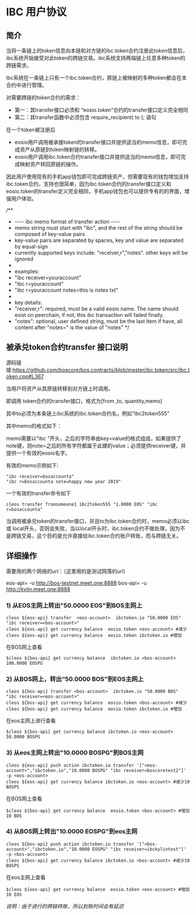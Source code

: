 
# IBC 用户协议
## 简介

当将一条链上的token信息向本链和对方链的ibc.token合约注册此token信息后，ibc系统开始接受对此token的跨链交易。ibc系统支持两端链上任意多种token的跨链需求。

ibc系统在一条链上只有一个ibc.token合约，原链上被映射的多种token都会在本合约中进行管理。

对需要跨链的token合约的需求：
- 第一：其transfer接口必须和 “eosio.token”合约的transfer接口定义完全相同
- 第二：其transfer函数中必须包含 require_recipient( to ); 语句

在一个token被注册后
- eosio用户调用被承接token的transfer接口并提供适当的memo信息，即可完成资产从原链到token映射链的转移。
- eosio用户调用ibc.token合约transfer接口并提供适当的memo信息，即可完成映射资产转回原链的操作。

因此用户使用现有的手机app钱包即可完成跨链资产，但需要现有的钱包增加支持ibc.token合约，支持也很简单，因为ibc.token合约的transfer接口定义和eosio.token的transfer定义完全相同，手机app钱包也可以提供专有的的界面，增强用户体验。

/**
 * ---- ibc memo format of transfer action ----
 * memo string must start with "ibc", and the rest of the string should be composed of key-value pairs
 * key-value pairs are separated by spaces, key and value are separated by equal-sign
 * currently supported keys include: "receiver,r","notes". other keys will be ignored
 *
 * examples:
 * "ibc receiver=youraccount"
 * "ibc r=youraccount"
 * "ibc r=youraccount notes=this is notes txt"
 *
 * key details:
 * "receiver,r": required,   must be a valid eosio name. The name should exist on peerchain, if not, this ibc transaction will failed finally.
 * "notes":      optional,   user defined string, must be the last item if have, all content after "notes=" is the value of "notes"
 */


## 被承兑token合约transfer 接口说明

源码链接:https://github.com/boscore/bos.contracts/blob/master/ibc.token/src/ibc.token.cpp#L367

当用户将资产从其原链转移到对方链上时调用。

即调用 token合约的transfer接口，格式为[from ,to, quantity,memo]

其中to必须为本条链上ibc系统的ibc.token合约名，例如“ibc2token555”

其中memo的格式如下：

memo需要以“ibc ”开头，之后的字符串由key=value的格式组成，如果提供了note键，则note=之后的所有字符都属于此建的value；必须提供receiver键，并提供一个有效的eosio名字。

有效的memo示例如下:
```
"ibc receiver=bosaccounta"
"ibc r=bosaccounta note=happy new year 2019"
```
一个有效的transfer命令如下
```
cleos transfer fromsomeone1 ibc2token555 "1.0000 EOS" "ibc r=bosaccounta"
```
当调用被承兑token的transfer接口，并且to为ibc.token合约时，memo必须以ibc 或 local开头，否则会失败，当以local开头时，ibc.token合约不做处理，因为不是跨链交易，这个目的是允许直接给ibc.token合约账户转账，而与跨链无关。

## 详细操作

需要用的两个网络的url：（这里用的是测试网落的url）

eos-api= -u http://bos-testnet.meet.one:8888
bos-api= -u http://kylin.meet.one:8888

### 1) 从EOS主网上转出"50.0000 EOS"到BOS主网上
````
cleos ${eos-api} transfer  <eos-account>  ibctoken.io "50.0000 EOS" "ibc receiver=<bos-account>" 
cleos ${eos-api} get currency balance  eosio.token <eos-account> #减少
cleos ${eos-api} get currency balance  eosio.token ibctoken.io #增加 
````
在BOS网上查看
```
$cleos ${bos-api} get currency balance  ibctoken.io <bos-account>
100.0000 EOSPG
```

### 2) 从BOS网上，转出“50.0000 BOS”到EOS主网上
```
cleos ${bos-api} transfer <bos-account>  ibctoken.io "50.0000 BOS" "ibc receiver=<eos-account>" 
cleos ${bos-api} get currency balance  eosio.token <bos-account> #减少
cleos ${bos-api} get currency balance  eosio.token ibctoken.io #增加 
```
在eos主网上进行查看
```
$cleos ${bos-api} get currency balance ibctoken.io <eos-account>
50.0000 BOSPG
```

### 3) 从eos主网上转出"10.0000 BOSPG"到BOS主网
````
cleos ${eos-api} push action ibctoken.io transfer '["<eos-account>","ibctoken.io","10.0000 BOSPG" "ibc receiver=boscoretest2"]' -p <eos-account>   
cleos ${eos-api} get currency balance ibctoken.io <eos-account> #减少10 BOSPS
````
在BOS网上查看
```
$cleos ${bos-api} get currency balance  eosio.token <bos-account> #增加 10 BOS
```

### 4) 从BOS网上转出"10.0000 EOSPG"到eos主网
````
cleos ${bos-api} push action ibctoken.io transfer '["<bos-account>","ibctoken.io","10.0000 EOSPG" "ibc receiver=ibckylintest"]' -p <bos-account>   
cleos ${bos-api} get currency balance ibctoken.io <bos-account> #减少10 BOSPS
````
在eos主网上查看
```
$cleos ${eos-api} get currency balance  eosio.token <eos-account> #增加 10 EOS
```

*说明：由于进行的跨链转账，所以到账时间会有延迟*





